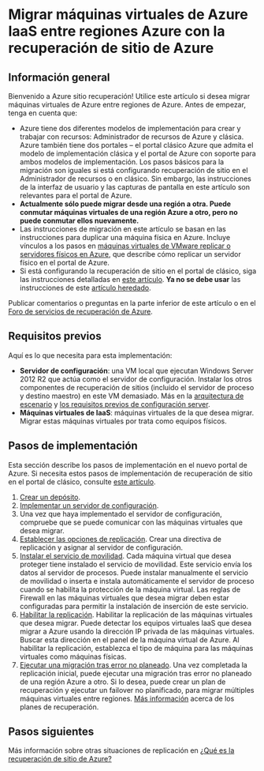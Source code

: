 <properties
    pageTitle="Migrar máquinas virtuales de Azure IaaS de una región Azure a otro sitio de recuperación | Microsoft Azure"
    description="Use Azure sitio recuperación para migrar máquinas virtuales de Azure IaaS de una región Azure a otro."
    services="site-recovery"
    documentationCenter=""
    authors="rayne-wiselman"
    manager="jwhit"
    editor="tysonn"/>

<tags
    ms.service="site-recovery"
    ms.workload="backup-recovery"
    ms.tgt_pltfrm="na"
    ms.devlang="na"
    ms.topic="article"
    ms.date="08/21/2016"
    ms.author="raynew"/>

#  <a name="migrate-azure-iaas-virtual-machines-between-azure-regions-with-azure-site-recovery"></a>Migrar máquinas virtuales de Azure IaaS entre regiones Azure con la recuperación de sitio de Azure

## <a name="overview"></a>Información general

Bienvenido a Azure sitio recuperación! Utilice este artículo si desea migrar máquinas virtuales de Azure entre regiones de Azure. Antes de empezar, tenga en cuenta que:

- Azure tiene dos diferentes modelos de implementación para crear y trabajar con recursos: Administrador de recursos de Azure y clásica. Azure también tiene dos portales – el portal clásico Azure que admita el modelo de implementación clásica y el portal de Azure con soporte para ambos modelos de implementación. Los pasos básicos para la migración son iguales si está configurando recuperación de sitio en el Administrador de recursos o en clásico. Sin embargo, las instrucciones de la interfaz de usuario y las capturas de pantalla en este artículo son relevantes para el portal de Azure.
- **Actualmente sólo puede migrar desde una región a otra. Puede conmutar máquinas virtuales de una región Azure a otro, pero no puede conmutar ellos nuevamente.**
- Las instrucciones de migración en este artículo se basan en las instrucciones para duplicar una máquina física en Azure. Incluye vínculos a los pasos en [máquinas virtuales de VMware replicar o servidores físicos en Azure](site-recovery-vmware-to-azure.md), que describe cómo replicar un servidor físico en el portal de Azure.
- Si está configurando la recuperación de sitio en el portal de clásico, siga las instrucciones detalladas en [este artículo](site-recovery-vmware-to-azure-classic.md). **Ya no se debe usar** las instrucciones de este [artículo heredado](site-recovery-vmware-to-azure-classic-legacy.md).

Publicar comentarios o preguntas en la parte inferior de este artículo o en el [Foro de servicios de recuperación de Azure](https://social.msdn.microsoft.com/forums/azure/home?forum=hypervrecovmgr).


## <a name="prerequisites"></a>Requisitos previos

Aquí es lo que necesita para esta implementación:

- **Servidor de configuración**: una VM local que ejecutan Windows Server 2012 R2 que actúa como el servidor de configuración. Instalar los otros componentes de recuperación de sitios (incluido el servidor de proceso y destino maestro) en este VM demasiado. Más en la [arquitectura de escenario](site-recovery-vmware-to-azure.md#scenario-architecture) y [los requisitos previos de configuración server](site-recovery-vmware-to-azure.md#configuration-server-prerequisites).
- **Máquinas virtuales de IaaS**: máquinas virtuales de la que desea migrar. Migrar estas máquinas virtuales por trata como equipos físicos.

## <a name="deployment-steps"></a>Pasos de implementación

Esta sección describe los pasos de implementación en el nuevo portal de Azure. Si necesita estos pasos de implementación de recuperación de sitio en el portal de clásico, consulte [este artículo](site-recovery-vmware-to-azure-classic.md).

1. [Crear un depósito](site-recovery-vmware-to-azure.md#create-a-recovery-services-vault).
2. [Implementar un servidor de configuración](site-recovery-vmware-to-azure.md#step-2-set-up-the-source-environment).
3. Una vez que haya implementado el servidor de configuración, compruebe que se puede comunicar con las máquinas virtuales que desea migrar.
4. [Establecer las opciones de replicación](site-recovery-vmware-to-azure.md#step-4-set-up-replication-settings). Crear una directiva de replicación y asignar al servidor de configuración.
5. [Instalar el servicio de movilidad](site-recovery-vmware-to-azure.md#step-6-replication-application). Cada máquina virtual que desea proteger tiene instalado el servicio de movilidad. Este servicio envía los datos al servidor de procesos. Puede instalar manualmente el servicio de movilidad o inserta e instala automáticamente el servidor de proceso cuando se habilita la protección de la máquina virtual. Las reglas de Firewall en las máquinas virtuales que desea migrar deben estar configuradas para permitir la instalación de inserción de este servicio.
6. [Habilitar la replicación](site-recovery-vmware-to-azure.md#enable-replication). Habilitar la replicación de las máquinas virtuales que desea migrar. Puede detectar los equipos virtuales IaaS que desea migrar a Azure usando la dirección IP privada de las máquinas virtuales. Buscar esta dirección en el panel de la máquina virtual de Azure. Al habilitar la replicación, establezca el tipo de máquina para las máquinas virtuales como máquinas físicas.
7. [Ejecutar una migración tras error no planeado](site-recovery-failover.md#run-an-unplanned-failover). Una vez completada la replicación inicial, puede ejecutar una migración tras error no planeado de una región Azure a otro. Si lo desea, puede crear un plan de recuperación y ejecutar un failover no planificado, para migrar múltiples máquinas virtuales entre regiones. [Más información](site-recovery-create-recovery-plans.md) acerca de los planes de recuperación.

## <a name="next-steps"></a>Pasos siguientes

Más información sobre otras situaciones de replicación en [¿Qué es la recuperación de sitio de Azure?](site-recovery-overview.md)
